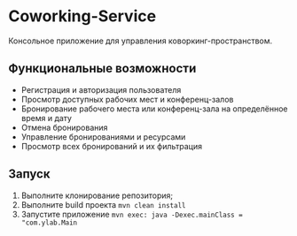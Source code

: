 # Coworking-Service 

Консольное приложение для управления коворкинг-пространством.

## Функциональные возможности

- Регистрация и авторизация пользователя
- Просмотр доступных рабочих мест и конференц-залов
- Бронирование рабочего места или конференц-зала на определённое время и дату
- Отмена бронирования
- Управление бронированиями и ресурсами
- Просмотр всех бронирований и их фильтрация

## Запуск

1. Выполните клонирование репозитория;
2. Выполните build проекта `mvn clean install`
3. Запустите приложение `mvn exec: java -Dexec.mainClass = "com.ylab.Main`